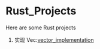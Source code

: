 # Rust_Projects

Here are some Rust projects

1. 实现 Vec:<a href = "./vector_implementation/readme/README.zh-CN.md">vector_implementation</a>
